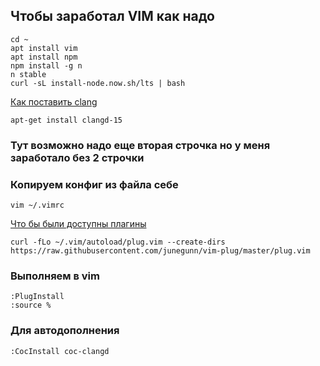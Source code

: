 ## Чтобы заработал VIM как надо

```
cd ~
apt install vim
apt install npm
npm install -g n
n stable
curl -sL install-node.now.sh/lts | bash
```
[Как поставить clang](https://clangd.llvm.org/installation)
```
apt-get install clangd-15
```
### Тут возможно надо еще вторая строчка но у меня заработало без 2 строчки

### Копируем конфиг из файла себе

```
vim ~/.vimrc
```
 
[Что бы были доступны плагины](https://github.com/junegunn/vim-plug)
```
curl -fLo ~/.vim/autoload/plug.vim --create-dirs https://raw.githubusercontent.com/junegunn/vim-plug/master/plug.vim
```
### Выполняем в vim
```
:PlugInstall
:source %
```
### Для автодополнения
```
:CocInstall coc-clangd
```
